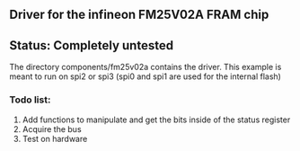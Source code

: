 Driver for the infineon FM25V02A FRAM chip
---

## Status: Completely untested

The directory components/fm25v02a contains the driver.
This example is meant to run on spi2 or spi3 (spi0 and spi1 are used for the internal flash)


### Todo list:

1. Add functions to manipulate and get the bits inside of the status register
2. Acquire the bus
3. Test on hardware
